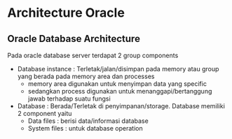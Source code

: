 # Architecture Oracle

## Oracle Database Architecture
Pada oracle database server terdapat 2 group components
- Database instance : Terletak/jalan/disimpan pada memory atau group yang berada pada memory area dan processes
    - memory area digunakan untuk menyimpan data yang specific
    - sedangkan process digunakan untuk menanggapi/bertanggung jawab terhadap suatu fungsi
- Database : Berada/Terletak di penyimpanan/storage. Database memiliki 2 component yaitu
    - Data files : berisi data/informasi database
    - System files : untuk database operation